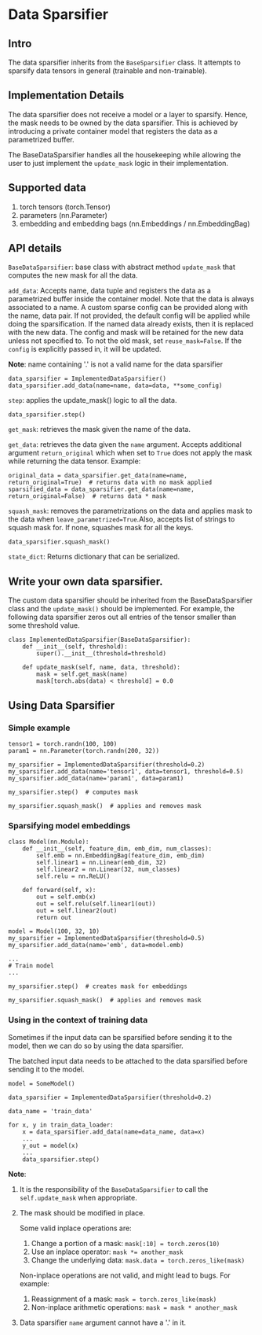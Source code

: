 # Data Sparsifier
## Intro
The data sparsifier inherits from the `BaseSparsifier` class. It attempts to sparsify data tensors in general (trainable and non-trainable).

## Implementation Details
The data sparsifier does not receive a model or a layer to sparsify. Hence, the mask needs to be owned by the data sparsifier. This is achieved by introducing a private container model that registers the data as a parametrized buffer.

The BaseDataSparsifier handles all the housekeeping while allowing the user to just implement the `update_mask` logic in their implementation.

## Supported data
1. torch tensors (torch.Tensor)
2. parameters (nn.Parameter)
3. embedding and embedding bags (nn.Embeddings / nn.EmbeddingBag)

## API details
`BaseDataSparsifier`: base class with abstract method `update_mask` that computes the new mask for all the data.

`add_data`: Accepts name, data tuple and registers the data as a parametrized buffer inside the container model. Note that the data is always associated to a name. A custom sparse config can be provided along with the name, data pair. If not provided, the default config will be applied while doing the sparsification.
If the named data already exists, then it is replaced with the new data. The config and mask will be retained for the new data unless not specified to.
To not the old mask, set `reuse_mask=False`. If the `config` is explicitly passed in, it will be updated.

**Note**: name containing '.' is not a valid name for the data sparsifier

```
data_sparsifier = ImplementedDataSparsifier()
data_sparsifier.add_data(name=name, data=data, **some_config)
```

`step`: applies the update_mask() logic to all the data.

```
data_sparsifier.step()
```

`get_mask`: retrieves the mask given the name of the data.

`get_data`: retrieves the data given the `name` argument. Accepts additional argument `return_original` which when set to `True` does not apply the mask while returning
the data tensor. Example:

```
original_data = data_sparsifier.get_data(name=name, return_original=True)  # returns data with no mask applied
sparsified_data = data_sparsifier.get_data(name=name, return_original=False)  # returns data * mask
```

`squash_mask`: removes the parametrizations on the data and applies mask to the data when `leave_parametrized=True`.Also, accepts list of strings to squash mask for. If none, squashes mask for all the keys.
```
data_sparsifier.squash_mask()
```

`state_dict`: Returns dictionary that can be serialized.

## Write your own data sparsifier.
The custom data sparsifier should be inherited from the BaseDataSparsifier class and the `update_mask()` should be implemented. For example, the following data sparsifier zeros out all entries of the tensor smaller than some threshold value.

```
class ImplementedDataSparsifier(BaseDataSparsifier):
    def __init__(self, threshold):
        super().__init__(threshold=threshold)

    def update_mask(self, name, data, threshold):
        mask = self.get_mask(name)
        mask[torch.abs(data) < threshold] = 0.0
```

## Using Data Sparsifier
### Simple example

```
tensor1 = torch.randn(100, 100)
param1 = nn.Parameter(torch.randn(200, 32))

my_sparsifier = ImplementedDataSparsifier(threshold=0.2)
my_sparsifier.add_data(name='tensor1', data=tensor1, threshold=0.5)
my_sparsifier.add_data(name='param1', data=param1)

my_sparsifier.step()  # computes mask

my_sparsifier.squash_mask()  # applies and removes mask
```

### Sparsifying model embeddings

```
class Model(nn.Module):
    def __init__(self, feature_dim, emb_dim, num_classes):
        self.emb = nn.EmbeddingBag(feature_dim, emb_dim)
        self.linear1 = nn.Linear(emb_dim, 32)
        self.linear2 = nn.Linear(32, num_classes)
        self.relu = nn.ReLU()

    def forward(self, x):
        out = self.emb(x)
        out = self.relu(self.linear1(out))
        out = self.linear2(out)
        return out

model = Model(100, 32, 10)
my_sparsifier = ImplementedDataSparsifier(threshold=0.5)
my_sparsifier.add_data(name='emb', data=model.emb)

...
# Train model
...

my_sparsifier.step()  # creates mask for embeddings

my_sparsifier.squash_mask()  # applies and removes mask
```

### Using in the context of training data
Sometimes if the input data can be sparsified before sending it to the model, then we can do so by using the data sparsifier.

The batched input data needs to be attached to the data sparsified before sending it to the model.

```
model = SomeModel()

data_sparsifier = ImplementedDataSparsifier(threshold=0.2)

data_name = 'train_data'

for x, y in train_data_loader:
    x = data_sparsifier.add_data(name=data_name, data=x)
    ...
    y_out = model(x)
    ...
    data_sparsifier.step()

```


**Note**:
1. It is the responsibility of the `BaseDataSparsifier` to call the `self.update_mask` when appropriate.
2. The mask should be modified in place.

    Some valid inplace operations are:
    1. Change a portion of a mask: `mask[:10] = torch.zeros(10)`
    2. Use an inplace operator: `mask *= another_mask`
    3. Change the underlying data: `mask.data = torch.zeros_like(mask)`

    Non-inplace operations are not valid, and might lead to bugs. For example:

    1. Reassignment of a mask: `mask = torch.zeros_like(mask)`
    2. Non-inplace arithmetic operations: `mask = mask * another_mask`
3. Data sparsifier `name` argument cannot have a '.' in it.
